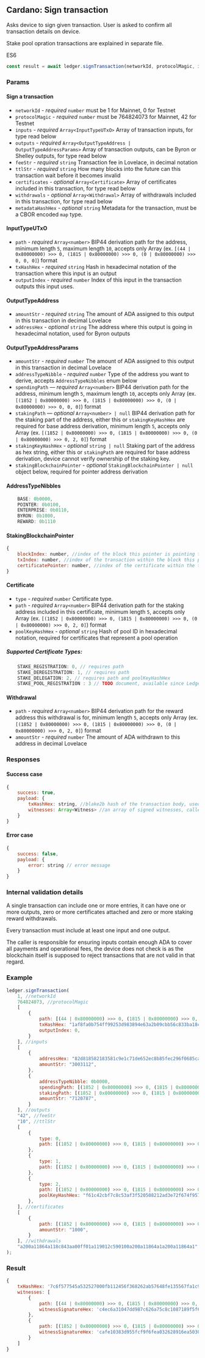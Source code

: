 
## Cardano: Sign transaction
Asks device to sign given transaction. User is asked to confirm all transaction
details on device.

Stake pool opration transactions are explained in separate file.

ES6
```javascript
const result = await ledger.signTransaction(networkId, protocolMagic, inputs, outputs, feeStr, ttlStr, certificates, withdrawals, metadataHashHex);
```

### Params

#### Sign a transaction
* `networkId` - *required* `number` must be 1 for Mainnet, 0 for Testnet
* `protocolMagic` - *required* `number` must be 764824073 for Mainnet, 42 for Testnet
* `inputs` - *required* `Array<InputTypeUTxO>` Array of transaction inputs, for type read below
* `outputs` - *required* `Array<OutputTypeAddress | OutputTypeAddressParams>` Array of transaction outputs, can be Byron or Shelley outputs, for type read below
* `feeStr` - *required* `string` Transaction fee in Lovelace, in decimal notation 
* `ttlStr` - *required* `string` How many blocks into the future can this transaction wait before it becomes invalid
* `certificates` - *optional* `Array<Certificate>` Array of certificates included in this transaction, for type read below
* `withdrawals` - *optional* `Array<Withdrawal>` Array of withdrawals included in this transaction, for type read below
* `metadataHashHex` - *optional* `string` Metadata for the transaction, must be a CBOR encoded `map` type.

#### InputTypeUTxO
* `path` - *required* `Array<number>` BIP44 derivation path for the address, minimum length `5`, maximum length `10`, accepts only Array (ex. `[(44 | 0x80000000) >>> 0, (1815 | 0x80000000) >>> 0, (0 | 0x80000000) >>> 0, 0, 0]`) format
* `txHashHex` - *required* `string`  Hash in hexadecimal notation of the transaction where this input is an output
* `outputIndex` - *required* `number` Index of this input in the transaction outputs this input uses.

#### OutputTypeAddress
* `amountStr` - *required* `string` The amount of ADA assigned to this output in this transaction in decimal Lovelace
* `addressHex` - *optional* `string` The address where this output is going in hexadecimal notation, used for Byron outputs

#### OutputTypeAddressParams
* `amountStr` - *required* `number` The amount of ADA assigned to this output in this transaction in decimal Lovelace
* `addressTypeNibble` - *required* `number` Type of the address you want to derive, accepts `AddressTypeNibbles` enum below
* `spendingPath` — *required* `Array<number>` BIP44 derivation path for the address, minimum length `5`, maximum length `10`, accepts only Array (ex. `[(1852 | 0x80000000) >>> 0, (1815 | 0x80000000) >>> 0, (0 | 0x80000000) >>> 0, 0, 0]`) format
* `stakingPath` — *optional* `Array<number> | null` BIP44 derivation path for the staking part of the address, either this or `stakingKeyHashHex` are required for base address derivation, minimum length `5`, accepts only Array (ex. `[(1852 | 0x80000000) >>> 0, (1815 | 0x80000000) >>> 0, (0 | 0x80000000) >>> 0, 2, 0]`) format
* `stakingKeyHashHex` - *optional* `string | null` Staking part of the address as hex string, either this or `stakingPath` are required for base address derivation, device cannot verify ownership of the staking key.
* `stakingBlockchainPointer` - *optional* `StakingBlockchainPointer | null` object below, required for pointer address derivation

#### AddressTypeNibbles
```javascript
    BASE: 0b0000,
    POINTER: 0b0100,
    ENTERPRISE: 0b0110,
    BYRON: 0b1000,
    REWARD: 0b1110
```

#### StakingBlockchainPointer
```javascript
{
    blockIndex: number, //index of the block this pointer is pointing to
    txIndex: number, //index of the transaction within the block this pointer is pointing to
    certificatePointer: number, //index of the certificate within the transaction this pointer is pointing to
}
```

#### Certificate
* `type` - *required* `number` Certificate type.
* `path` - *required* `Array<number>` BIP44 derivation path for the staking address included in this certificate, minimum length `5`, accepts only Array (ex. `[(1852 | 0x80000000) >>> 0, (1815 | 0x80000000) >>> 0, (0 | 0x80000000) >>> 0, 2, 0]`) format
* `poolKeyHashHex` - *optional* `string` Hash of pool ID in hexadecimal notation, required for certificates that represent a pool operation

##### Supported Certificate Types:
```javascript
    STAKE_REGISTRATION: 0, // requires path
	STAKE_DEREGISTRATION: 1, // requires path
	STAKE_DELEGATION: 2, // requires path and poolKeyHashHex
	STAKE_POOL_REGISTRATION : 3 // TODO document, available since Ledger app 2.1.0
```

#### Withdrawal
* `path` - *required* `Array<number>` BIP44 derivation path for the reward address this withdrawal is for, minimum length `5`, accepts only Array (ex. `[(1852 | 0x80000000) >>> 0, (1815 | 0x80000000) >>> 0, (0 | 0x80000000) >>> 0, 2, 0]`) format
* `amountStr` - *required* `number` The amount of ADA withdrawn to this address in decimal Lovelace


### Responses

#### Success case
```javascript
{
    success: true,
    payload: {
        txHashHex: string, //blake2b hash of the transaction body, used to index this transaction in the blockchain
        witnesses: Array<Witness> //an array of signed witnesses, caller is responsible for serialising the final transaction
    }
}
```

#### Error case
```javascript
{
    success: false,
    payload: {
        error: string // error message
    }
}
```

### Internal validation details

A single transaction can include one or more entries, it can have one or more outputs, zero or more certificates attached and zero or more staking reward withdrawals.

Every transaction must include at least one input and one output.

The caller is responsible for ensuring inputs contain enough ADA to cover all payments and operational fees, the device does not check is as the blockchain itself is supposed to reject transactions that are not valid in that regard.


### Example
```javascript
ledger.signTransaction(
    1, //networkId
    764824073, //protocolMagic
    [
        {
            path: [(44 | 0x80000000) >>> 0, (1815 | 0x80000000) >>> 0, (0 | 0x80000000) >>> 0, 0, 1],
            txHashHex: "1af8fa0b754ff99253d983894e63a2b09cbb56c833ba18c3384210163f63dcfc",
            outputIndex: 0,
        }
    ], //inputs
    [
        {
            addressHex: "82d818582183581c9e1c71de652ec8b85fec296f0685ca3988781c94a2e1a5d89d92f45fa0001a0d0c2561",
            amountStr: "3003112",
        },
        {
            addressTypeNibble: 0b0000,
            spendingPath: [(1852 | 0x80000000) >>> 0, (1815 | 0x80000000) >>> 0, (0 | 0x80000000) >>> 0, 0, 0],
            stakingPath: [(1852 | 0x80000000) >>> 0, (1815 | 0x80000000) >>> 0, (0 | 0x80000000) >>> 0, 2, 0],
            amountStr: "7120787",
        }
    ], //outputs
    "42", //feeStr
    "10", //ttlStr
    [
        {
            type: 0,
            path: [(1852 | 0x80000000) >>> 0, (1815 | 0x80000000) >>> 0, (0 | 0x80000000) >>> 0, 2, 0]
        },
        {
            type: 1,
            path: [(1852 | 0x80000000) >>> 0, (1815 | 0x80000000) >>> 0, (0 | 0x80000000) >>> 0, 2, 0]
        },
        {
            type: 2,
            path: [(1852 | 0x80000000) >>> 0, (1815 | 0x80000000) >>> 0, (0 | 0x80000000) >>> 0, 2, 0],
            poolKeyHashHex: "f61c42cbf7c8c53af3f520508212ad3e72f674f957fe23ff0acb4973"
        },
    ], //certificates
    [
        {
            path: [(1852 | 0x80000000) >>> 0, (1815 | 0x80000000) >>> 0, (0 | 0x80000000) >>> 0, 2, 0],
            amountStr: "1000",
        }
    ], //withdrawals
    "a200a11864a118c843aa00ff01a119012c590100a200a11864a1a200a11864a1" //metadataHashHex
);
```

### Result
```javascript
{
    txHashHex: '7c6f577545a532527000fb112456f368262ab57648fe135567fa1c97971c87b4',
    witnesses: [
        {
            path: [(44 | 0x80000000) >>> 0, (1815 | 0x80000000) >>> 0, (0 | 0x80000000) >>> 0, 0, 1],
            witnessSignatureHex: 'c4ec6a31047dd987c626a75c8c1087189f5f6ff2ba845c73a8866a73b66e9ded4e722c1e7a4c96ed11cee6e749bb485352256a1c654b2cecb1a68dca592dfc0c'
        },
        {
            path: [(1852 | 0x80000000) >>> 0, (1815 | 0x80000000) >>> 0, (0 | 0x80000000) >>> 0, 2, 0],
            witnessSignatureHex: 'cafe10383d955fcf9f6fea032628916ea5030776f34762cadfbd92352918250e173b149479c50d101d79af435de78f05fb9ebb63f7f3e977b9e5a82422b34c0f'
        }
    ]
}
```